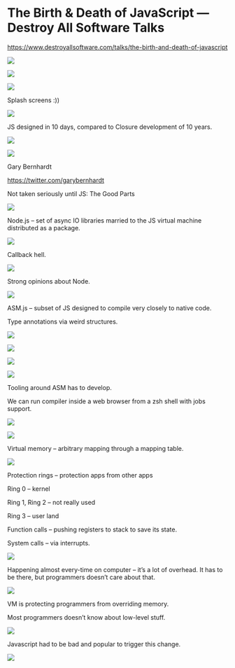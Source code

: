 # The Birth & Death of JavaScript — Destroy All Software Talks
<https://www.destroyallsoftware.com/talks/the-birth-and-death-of-javascript>

![](assets/7d6da4f0787155c5f7410bac9b7914a8.png)  

![](assets/038aa0a9b99613cb6308736ca90ef5ab.png)  

![](assets/f23eb3cc7a5e93af9dcec791c9dcab7e.png)  

Splash screens :))

![](assets/23b1a1f6945925a2e940b5556480c33a.png)  

JS designed in 10 days, compared to Closure development of 10 years.

![](assets/43ad04dbc9655e109acc31e40dac8f4a.png)  

![](assets/73ee7f97910e1ea041454cc5c6853341.png)  

Gary Bernhardt  

<https://twitter.com/garybernhardt>  

Not taken seriously until JS: The Good Parts

![](assets/92d4db8910c16aeae6c77816978bf3de.png)  

Node.js – set of async IO libraries married to the JS virtual machine distributed as a package.

![](assets/74e4b019d1065847f1153f8391829d03.png)  

Callback hell.

![](assets/0280278ce7cd1343ae32e94978d959cb.png)  

Strong opinions about Node.

![](assets/1c45bb313e0d9a163d2f988518fab9c5.png)  

ASM.js – subset of JS designed to compile very closely to native code.

Type annotations via weird structures.

![](assets/443190ab8cb08ec361b3acfcb0adb476.png)

![](assets/5f20a9a9dd560005be4a4cba23916e09.png)  

![](assets/040d80f77878a6933a117044fa7d2a44.png)  

![](assets/d13c0a311a236307539a7703b5cb2f1a.png)  

Tooling around ASM has to develop.

We can run compiler inside a web browser from a zsh shell with jobs support.

![](assets/9105f89429a53fc1417ecd12a68cf01c.png)  

![](assets/edb975f23b920c00c9c18d0e2aefdc3f.png)  

Virtual memory – arbitrary mapping through a mapping table.

![](assets/58bc8fde83f11a7cd3641b9c1d2c7295.png)  

Protection rings – protection apps from other apps

Ring 0 – kernel

Ring 1, Ring 2 – not really used

Ring 3 – user land

Function calls – pushing registers to stack to save its state.

System calls – via interrupts.

![](assets/a225ae90718ccf6267386e31f7aac54b.png)  

Happening almost every-time on computer – it’s a lot of overhead. It has to be there, but programmers doesn’t care about that.

![](assets/81bf3a8a34966e46c592e87f7e0c1eab.png)  

VM is protecting programmers from overriding memory.

Most programmers doesn’t know about low-level stuff.

![](assets/d819c5ab155f9f86f4045196fc851f60.png)  

Javascript had to be bad and popular to trigger this change.

![](assets/5a14660c5834b6aced9d5042e330a7bc.png)